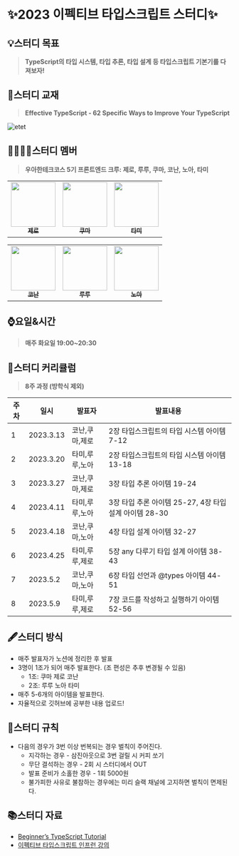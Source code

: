 # ✨2023 이펙티브 타입스크립트 스터디✨
## 💡스터디 목표
> **TypeScript의 타입 시스템, 타입 추론, 타입 설계 등 타입스크립트 기본기를 다져보자!**
## 📘스터디 교재
> **Effective TypeScript - 62 Specific Ways to Improve Your TypeScript**

![etet](https://github.com/woowacourse-study/2023-effective-typescript-study/assets/81199414/5462aad7-cb03-40d4-a8e2-9fadf6d0916d)


## 🙍‍♀️🙍‍♂️스터디 멤버
> **우아한테크코스 5기 프론트엔드 크루: 제로, 루루, 쿠마, 코난, 노아, 타미**
<table>
  <tr>
     <td align="center"><a href="https://github.com/inyeong-kang"><img src="https://avatars.githubusercontent.com/u/81199414?v=4?v=4?s=100" width="100px;" alt=""/><br /><sub><b>제로</b></sub></a><br /></td>
    <td align="center"><a href="https://github.com/yogjin"><img src="https://avatars.githubusercontent.com/u/33623078?v=4?s=100" width="100px;" alt=""/><br /><sub><b>쿠마</b></sub></a><br /></td>
    <td align="center"><a href="https://github.com/xodms0309"><img src="https://avatars.githubusercontent.com/u/55427367?v=4?s=100" width="100px;" alt=""/><br /><sub><b>타미</b></sub></a><br /></td>
</tr>
</table>

<table>
  <tr>
     <td align="center"><a href="https://github.com/cruelladevil"><img src="https://avatars.githubusercontent.com/u/87710730?v=4?v=4?s=100" width="100px;" alt=""/><br /><sub><b>코난</b></sub></a><br /></td>
    <td align="center"><a href="https://github.com/hafnium1923"><img src="https://avatars.githubusercontent.com/u/79538610?v=4?s=100" width="100px;" alt=""/><br /><sub><b>루루</b></sub></a><br /></td>
    <td align="center"><a href="https://github.com/nlom0218"><img src="https://avatars.githubusercontent.com/u/57981252?v=4?s=100" width="100px;" alt=""/><br /><sub><b>노아</b></sub></a><br /></td>
</tr>
</table>

## ⌚요일&시간
> **매주 화요일 19:00~20:30**

## 📆스터디 커리큘럼
> **8주 과정 (방학식 제외)**

|주차|일시|발표자|발표내용|
|------|---|---|---|
|1|2023.3.13|코난,쿠마,제로|2장 타입스크립트의 타입 시스템 아이템 7-12|
|2|2023.3.20|타미,루루,노아|2장 타입스크립트의 타입 시스템 아이템 13-18|
|3|2023.3.27|코난,쿠마,제로|3장 타입 추론 아이템 19-24|
|4|2023.4.11|타미,루루,노아|3장 타입 추론 아이템 25-27, 4장 타입 설계 아이템 28-30|
|5|2023.4.18|코난,쿠마,노아|4장 타입 설계 아이템 32-27|
|6|2023.4.25|타미,루루,제로|5장 any 다루기 타입 설계 아이템 38-43|
|7|2023.5.2|코난,쿠마,노아|6장 타입 선언과 @types 아이템 44-51|
|8|2023.5.9|타미,루루,제로|7장 코드를 작성하고 실행하기 아이템 52-56|

## 🖋스터디 방식
- 매주 발표자가 노션에 정리한 후 발표
- 3명이 1조가 되어 매주 발표한다. (조 편성은 추후 변경될 수 있음)
    - 1조: 쿠마 제로 코난
    - 2조: 루루 노아 타미
- 매주 5-6개의 아이템을 발표한다.
- 자율적으로 깃허브에 공부한 내용 업로드!

## 📃스터디 규칙
- 다음의 경우가 3번 이상 번복되는 경우 벌칙이 주어진다. 
   - 지각하는 경우 - 삼진아웃으로 3번 걸릴 시 커피 쏘기
   - 무단 결석하는 경우 - 2회 시 스터디에서 OUT
   - 발표 준비가 소홀한 경우 - 1회 5000원
   - 불가피한 사유로 불참하는 경우에는 미리 슬랙 채널에 고지하면 벌칙이 면제된다.

## 📚스터디 자료
* [Beginner’s TypeScript Tutorial](https://www.totaltypescript.com/tutorials/beginners-typescript)
* [이펙티브 타입스크립트 인프런 강의](https://www.inflearn.com/course/%EC%9D%B4%ED%8E%99%ED%8B%B0%EB%B8%8C-%ED%83%80%EC%9E%85%EC%8A%A4%ED%81%AC%EB%A6%BD%ED%8A%B8-%EC%8A%A4%ED%84%B0%EB%94%94)
